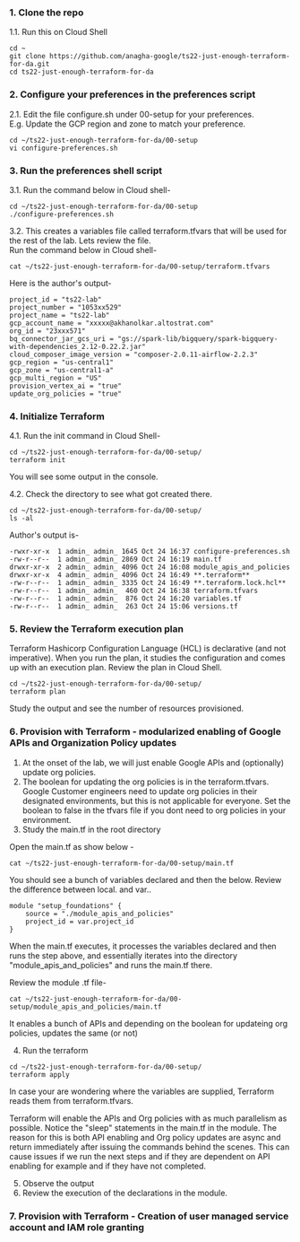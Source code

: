 ### 1. Clone the repo
1.1. Run this on Cloud Shell
```
cd ~
git clone https://github.com/anagha-google/ts22-just-enough-terraform-for-da.git
cd ts22-just-enough-terraform-for-da
```

### 2. Configure your preferences in the preferences script

2.1. Edit the file configure.sh under 00-setup for your preferences.<br>
E.g. Update the GCP region and zone to match your preference.<br>

```
cd ~/ts22-just-enough-terraform-for-da/00-setup
vi configure-preferences.sh
```

### 3. Run the preferences shell script

3.1. Run the command below in Cloud shell-
```
cd ~/ts22-just-enough-terraform-for-da/00-setup
./configure-preferences.sh
```

3.2. This creates a variables file called terraform.tfvars that will be used for the rest of the lab. Lets review the file.<br>
Run the command below in Cloud shell-
```
cat ~/ts22-just-enough-terraform-for-da/00-setup/terraform.tfvars
```

Here is the author's output-
```
project_id = "ts22-lab"
project_number = "1053xx529"
project_name = "ts22-lab"
gcp_account_name = "xxxxx@akhanolkar.altostrat.com"
org_id = "23xxx571"
bq_connector_jar_gcs_uri = "gs://spark-lib/bigquery/spark-bigquery-with-dependencies_2.12-0.22.2.jar"
cloud_composer_image_version = "composer-2.0.11-airflow-2.2.3"
gcp_region = "us-central1"
gcp_zone = "us-central1-a"
gcp_multi_region = "US"
provision_vertex_ai = "true"
update_org_policies = "true"

```

### 4. Initialize Terraform

4.1. Run the init command in Cloud Shell-
```
cd ~/ts22-just-enough-terraform-for-da/00-setup/
terraform init
```
You will see some output in the console. <br>

4.2. Check the directory to see what got created there.

```
cd ~/ts22-just-enough-terraform-for-da/00-setup/
ls -al
```

Author's output is-
```
-rwxr-xr-x  1 admin_ admin_ 1645 Oct 24 16:37 configure-preferences.sh
-rw-r--r--  1 admin_ admin_ 2869 Oct 24 16:19 main.tf
drwxr-xr-x  2 admin_ admin_ 4096 Oct 24 16:08 module_apis_and_policies
drwxr-xr-x  4 admin_ admin_ 4096 Oct 24 16:49 **.terraform**
-rw-r--r--  1 admin_ admin_ 3335 Oct 24 16:49 **.terraform.lock.hcl**
-rw-r--r--  1 admin_ admin_  460 Oct 24 16:38 terraform.tfvars
-rw-r--r--  1 admin_ admin_  876 Oct 24 16:20 variables.tf
-rw-r--r--  1 admin_ admin_  263 Oct 24 15:06 versions.tf
```

### 5. Review the Terraform execution plan

Terraform Hashicorp Configuration Language (HCL) is declarative (and not imperative). When you run the plan, it studies the configuration and comes up with an execution plan. Review the plan in Cloud Shell.

```
cd ~/ts22-just-enough-terraform-for-da/00-setup/
terraform plan
```

Study the output and see the number of resources provisioned.

### 6. Provision with Terraform - modularized enabling of Google APIs and Organization Policy updates

1. At the onset of the lab, we will just enable Google APIs and (optionally) update org policies. <br>
2. The boolean for updating the org policies is in the terraform.tfvars. Google Customer engineers need to update org policies in their designated environments, but this is not applicable for everyone. Set the boolean to false in the tfvars file if you dont need to org policies in your environment.<br>
3. Study the main.tf in the root directory

Open the main.tf as show below -

```
cat ~/ts22-just-enough-terraform-for-da/00-setup/main.tf
```

You should see a bunch of variables declared and then the below. Review the difference between local.<variable> and var.<variable>.
 
```
module "setup_foundations" {
    source = "./module_apis_and_policies"
    project_id = var.project_id
}
```

When the main.tf executes, it processes the variables declared and then runs the step above, and essentially iterates into the directory "module_apis_and_policies" and runs the main.tf there.

Review the module .tf file-
```
cat ~/ts22-just-enough-terraform-for-da/00-setup/module_apis_and_policies/main.tf
```
It enables a bunch of APIs and depending on the boolean for updateing org policies, updates the same (or not)


  4. Run the terraform
```
cd ~/ts22-just-enough-terraform-for-da/00-setup/
terraform apply
```
In case your are wondering where the variables are supplied, Terraform reads them from terraform.tfvars.
<br>

Terraform will enable the APIs and Org policies with as much parallelism as possible. Notice the "sleep" statements in the main.tf in the module. The reason for this is both API enabling and Org policy updates are async and return immediately after issuing the commands behind the scenes. This can cause issues if we run the next steps and if they are dependent on API enabling for example and if they have not completed.
  
5. Observe the output<br>
6. Review the execution of the declarations in the module.
  
  
### 7. Provision with Terraform - Creation of user managed service account and IAM role granting







